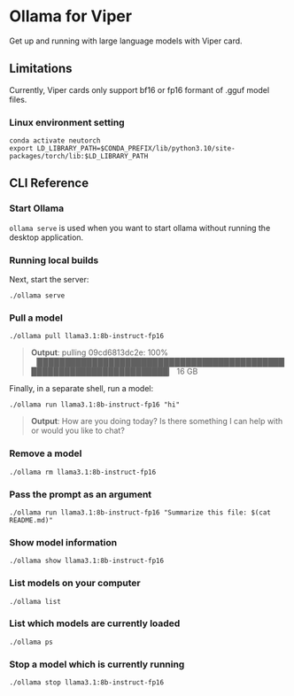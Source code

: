 <div align="center">
</div>

# Ollama for Viper

Get up and running with large language models with Viper card.

## Limitations

Currently, Viper cards only support bf16 or fp16 formant of .gguf model files.

### Linux environment setting

```shell
conda activate neutorch
export LD_LIBRARY_PATH=$CONDA_PREFIX/lib/python3.10/site-packages/torch/lib:$LD_LIBRARY_PATH
```

## CLI Reference


### Start Ollama

`ollama serve` is used when you want to start ollama without running the desktop application.

### Running local builds

Next, start the server:

```shell
./ollama serve
```

### Pull a model

```shell
./ollama pull llama3.1:8b-instruct-fp16
```

> **Output**: pulling 09cd6813dc2e: 100% ▕██████████████████████████████████████████████████████████████████████▏  16 GB

Finally, in a separate shell, run a model:

```shell
./ollama run llama3.1:8b-instruct-fp16 "hi"
```
> **Output**: How are you doing today? Is there something I can help with or would you like to chat?

### Remove a model

```shell
./ollama rm llama3.1:8b-instruct-fp16
```

### Pass the prompt as an argument

```shell
./ollama run llama3.1:8b-instruct-fp16 "Summarize this file: $(cat README.md)"
```

### Show model information

```shell
./ollama show llama3.1:8b-instruct-fp16
```

### List models on your computer

```shell
./ollama list
```

### List which models are currently loaded

```shell
./ollama ps
```

### Stop a model which is currently running

```shell
./ollama stop llama3.1:8b-instruct-fp16
```
